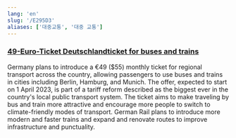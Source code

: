 ```yaml
---
lang: 'en'
slug: '/E295D3'
aliases: ['대중교통', '대중 교통']
---
```


### [49-Euro-Ticket Deutschlandticket for buses and trains](https://www.deutschland.de/en/topic/life/49-euro-ticket-deutschlandticket-for-buses-and-trains)

Germany plans to introduce a €49 ($55) monthly ticket for regional transport across the country, allowing passengers to use buses and trains in cities including Berlin, Hamburg, and Munich. The offer, expected to start on 1 April 2023, is part of a tariff reform described as the biggest ever in the country's local public transport system. The ticket aims to make traveling by bus and train more attractive and encourage more people to switch to climate-friendly modes of transport. German Rail plans to introduce more modern and faster trains and expand and renovate routes to improve infrastructure and punctuality.

